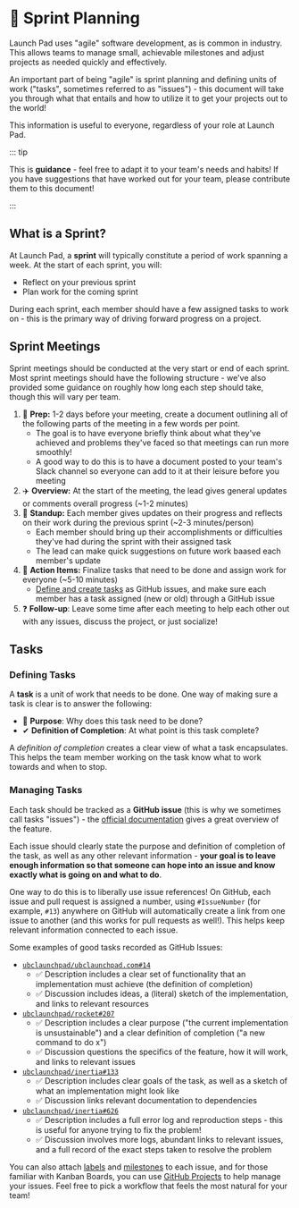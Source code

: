 
# 🏃 Sprint Planning <Badge type="tip" text="updated"/>

Launch Pad uses "agile" software development, as is common in industry. This allows teams to manage small, achievable milestones and adjust projects as needed quickly and effectively.

An important part of being "agile" is sprint planning and defining units of work ("tasks", sometimes referred to as "issues") - this document will take you through what that entails and how to utilize it to get your projects out to the world!

This information is useful to everyone, regardless of your role at Launch Pad.

::: tip

This is **guidance** - feel free to adapt it to your team's needs and habits! If you have suggestions that have worked out for your team, please contribute them to this document!

:::

## What is a Sprint?

At Launch Pad, a **sprint** will typically constitute a period of work spanning a week. At the start of each sprint, you will:

* Reflect on your previous sprint
* Plan work for the coming sprint

During each sprint, each member should have a few assigned tasks to work on - this is the primary way of driving forward progress on a project.

## Sprint Meetings

Sprint meetings should be conducted at the very start or end of each sprint. Most sprint meetings should have the following structure - we've also provided some guidance on roughly how long each step should take, though this will vary per team.

1. 📝 **Prep:** 1-2 days before your meeting, create a document outlining all of the following parts of the meeting in a few words per point.
   * The goal is to have everyone briefly think about what they've achieved and problems they've faced so that meetings can run more smoothly!
   * A good way to do this is to have a document posted to your team's Slack channel so everyone can add to it at their leisure before you meeting
2. ✈️ **Overview:** At the start of the meeting, the lead gives general updates or comments overall progress (~1-2 minutes)
3. 👋 **Standup:** Each member gives updates on their progress and reflects on their work during the previous sprint (~2-3 minutes/person)
    * Each member should bring up their accomplishments or difficulties they've had during the sprint with their assigned task
    * The lead can make quick suggestions on future work baased each member's update
4. 🚀 **Action Items:** Finalize tasks that need to be done and assign work for everyone (~5-10 minutes)
    * [Define and create tasks](#tasks) as GitHub issues, and make sure each member has a task assigned (new or old) through a GitHub issue
5. ❓ **Follow-up**: Leave some time after each meeting to help each other out with any issues, discuss the project, or just socialize!

## Tasks

### Defining Tasks

A **task** is a unit of work that needs to be done. One way of making sure a task is clear is to answer the following:

* 💪 **Purpose**: Why does this task need to be done?
* ✔ **Definition of Completion**: At what point is this task complete?

A *definition of completion* creates a clear view of what a task encapsulates. This helps the team member working on the task know what to work towards and when to stop.

### Managing Tasks

Each task should be tracked as a **GitHub issue** (this is why we sometimes call tasks "issues") - the [official documentation](https://github.com/features/project-management/) gives a great overview of the feature.

Each issue should clearly state the purpose and definition of completion of the task, as well as any other relevant information - **your goal is to leave enough information so that someone can hope into an issue and know exactly what is going on and what to do**.

One way to do this is to liberally use issue references! On GitHub, each issue and pull request is assigned a number, using `#IssueNumber` (for example, `#13`) anywhere on GitHub will automatically create a link from one issue to another (and this works for pull requests as well!). This helps keep relevant information connected to each issue.

Some examples of good tasks recorded as GitHub Issues:

* [`ubclaunchpad/ubclaunchpad.com#14`](https://github.com/ubclaunchpad/ubclaunchpad.com/issues/14)
  * ✅ Description includes a clear set of functionality that an implementation must achieve (the definition of completion)
  * ✅ Discussion includes ideas, a (literal) sketch of the implementation, and links to relevant resources
* [`ubclaunchpad/rocket#207`](https://github.com/ubclaunchpad/rocket2/issues/207)
  * ✅ Description includes a clear purpose ("the current implementation is unsustainable") and a clear definition of completion ("a new command to do x")
  * ✅ Discussion questions the specifics of the feature, how it will work, and links to relevant issues
* [`ubclaunchpad/inertia#133`](https://github.com/ubclaunchpad/inertia/issues/133)
  * ✅ Description includes clear goals of the task, as well as a sketch of what an implementation might look like
  * ✅ Discussion links relevant documentation to dependencies
* [`ubclaunchpad/inertia#626`](https://github.com/ubclaunchpad/inertia/issues/626)
  * ✅ Description includes a full error log and reproduction steps - this is useful for anyone trying to fix the problem!
  * ✅ Discussion involves more logs, abundant links to relevant issues, and a full record of the exact steps taken to resolve the problem

You can also attach [labels](https://help.github.com/en/github/managing-your-work-on-github/applying-labels-to-issues-and-pull-requests) and [milestones](https://help.github.com/en/github/managing-your-work-on-github/viewing-your-milestones-progress) to each issue, and for those familiar with Kanban Boards, you can use [GitHub Projects](https://help.github.com/en/github/managing-your-work-on-github/about-project-boards) to help manage your issues. Feel free to pick a workflow that feels the most natural for your team!
